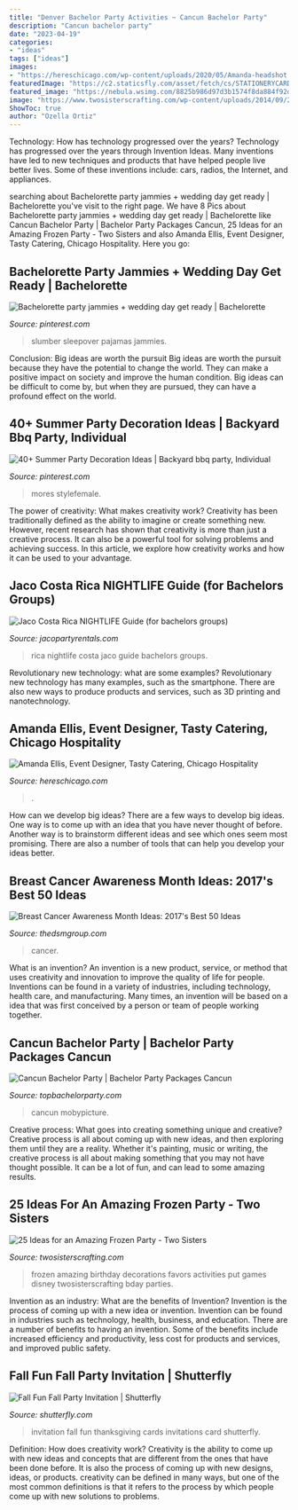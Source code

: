 ```yaml
---
title: "Denver Bachelor Party Activities ~ Cancun Bachelor Party"
description: "Cancun bachelor party"
date: "2023-04-19"
categories:
- "ideas"
tags: ["ideas"]
images:
- "https://hereschicago.com/wp-content/uploads/2020/05/Amanda-headshot.jpg"
featuredImage: "https://c2.staticsfly.com/asset/fetch/cs/STATIONERYCARD_A2-24040-2203-MERCHLARGE_FRONT/thumbnail.preview/v1"
featured_image: "https://nebula.wsimg.com/8825b986d97d3b1574f8da884f92d3a1?AccessKeyId=8C773FF5D133006918F7&amp;disposition=0&amp;alloworigin=1"
image: "https://www.twosisterscrafting.com/wp-content/uploads/2014/09/25-ideas-for-an-amazing-frozen-party.jpg"
ShowToc: true
author: "Ozella Ortiz"
---
```



Technology: How has technology progressed over the years?
Technology has progressed over the years through Invention Ideas. Many inventions have led to new techniques and products that have helped people live better lives. Some of these inventions include: cars, radios, the Internet, and appliances.

	

		
searching about Bachelorette party jammies + wedding day get ready | Bachelorette you've visit to the right page. We have 8 Pics about Bachelorette party jammies + wedding day get ready | Bachelorette like Cancun Bachelor Party | Bachelor Party Packages Cancun, 25 Ideas for an Amazing Frozen Party - Two Sisters and also Amanda Ellis, Event Designer, Tasty Catering, Chicago Hospitality. Here you go:
		
    
## Bachelorette Party Jammies + Wedding Day Get Ready | Bachelorette

<img loading=lazy src="https://i.pinimg.com/736x/cd/ca/af/cdcaaf3f74214c3285e8f5af3281cfc1.jpg" onerror="this.onerror=null;this.src='https://tse3.mm.bing.net/th?id=OIP.4ey4qLdOYJnyPTjLGFXuFwHaGG&amp;pid=15.1';" alt="Bachelorette party jammies + wedding day get ready | Bachelorette">

_Source: pinterest.com_

>slumber sleepover pajamas jammies. 

	

Conclusion: Big ideas are worth the pursuit
Big ideas are worth the pursuit because they have the potential to change the world. They can make a positive impact on society and improve the human condition. Big ideas can be difficult to come by, but when they are pursued, they can have a profound effect on the world.

    
## 40+ Summer Party Decoration Ideas | Backyard Bbq Party, Individual

<img loading=lazy src="https://i.pinimg.com/originals/9a/db/ed/9adbed007cdbe511f7109c8993b81f7d.jpg" onerror="this.onerror=null;this.src='https://tse1.mm.bing.net/th?id=OIP.DICwkUf1HjtDpvciaLgcRgHaLG&amp;pid=15.1';" alt="40+ Summer Party Decoration Ideas | Backyard bbq party, Individual">

_Source: pinterest.com_

>mores stylefemale. 

	

The power of creativity: What makes creativity work?
Creativity has been traditionally defined as the ability to imagine or create something new. However, recent research has shown that creativity is more than just a creative process. It can also be a powerful tool for solving problems and achieving success. In this article, we explore how creativity works and how it can be used to your advantage.

    
## Jaco Costa Rica NIGHTLIFE Guide (for Bachelors Groups)

<img loading=lazy src="https://www.jacopartyrentals.com/wp-content/uploads/2021/02/Jaco-Costa-Rica-Nightlife-Guide.jpg" onerror="this.onerror=null;this.src='https://tse2.mm.bing.net/th?id=OIP.Rfv7gAGF48JKOQ2NVfSFgwHaFX&amp;pid=15.1';" alt="Jaco Costa Rica NIGHTLIFE Guide (for bachelors groups)">

_Source: jacopartyrentals.com_

>rica nightlife costa jaco guide bachelors groups. 

	

Revolutionary new technology: what are some examples?
Revolutionary new technology has many examples, such as the smartphone. There are also new ways to produce products and services, such as 3D printing and nanotechnology.

    
## Amanda Ellis, Event Designer, Tasty Catering, Chicago Hospitality

<img loading=lazy src="https://hereschicago.com/wp-content/uploads/2020/05/Amanda-headshot.jpg" onerror="this.onerror=null;this.src='https://tse4.mm.bing.net/th?id=OIP.a4-jiLep6gyGlJk0yXVTGwHaKy&amp;pid=15.1';" alt="Amanda Ellis, Event Designer, Tasty Catering, Chicago Hospitality">

_Source: hereschicago.com_

>. 

	

How can we develop big ideas?
There are a few ways to develop big ideas. One way is to come up with an idea that you have never thought of before. Another way is to brainstorm different ideas and see which ones seem most promising. There are also a number of tools that can help you develop your ideas better.

    
## Breast Cancer Awareness Month Ideas: 2017&#039;s Best 50 Ideas

<img loading=lazy src="https://thedsmgroup.com/wp-content/uploads/brapong-compressor-1.jpg" onerror="this.onerror=null;this.src='https://tse4.mm.bing.net/th?id=OIP.JhakD2gTt6cqJRhT8L1MMAHaLG&amp;pid=15.1';" alt="Breast Cancer Awareness Month Ideas: 2017&#039;s Best 50 Ideas">

_Source: thedsmgroup.com_

>cancer. 

	

What is an invention?
An invention is a new product, service, or method that uses creativity and innovation to improve the quality of life for people. Inventions can be found in a variety of industries, including technology, health care, and manufacturing. Many times, an invention will be based on a idea that was first conceived by a person or team of people working together.

    
## Cancun Bachelor Party | Bachelor Party Packages Cancun

<img loading=lazy src="https://nebula.wsimg.com/8825b986d97d3b1574f8da884f92d3a1?AccessKeyId=8C773FF5D133006918F7&amp;disposition=0&amp;alloworigin=1" onerror="this.onerror=null;this.src='https://tse1.mm.bing.net/th?id=OIP.ueDVKJHQRGznWxo04YQkpwHaD5&amp;pid=15.1';" alt="Cancun Bachelor Party | Bachelor Party Packages Cancun">

_Source: topbachelorparty.com_

>cancun mobypicture. 

	

Creative process: What goes into creating something unique and creative?
Creative process is all about coming up with new ideas, and then exploring them until they are a reality. Whether it's painting, music or writing, the creative process is all about making something that you may not have thought possible. It can be a lot of fun, and can lead to some amazing results.

    
## 25 Ideas For An Amazing Frozen Party - Two Sisters

<img loading=lazy src="https://www.twosisterscrafting.com/wp-content/uploads/2014/09/25-ideas-for-an-amazing-frozen-party.jpg" onerror="this.onerror=null;this.src='https://tse1.mm.bing.net/th?id=OIP.rkKqjrq1sa8fBltVKOBAnAHaQV&amp;pid=15.1';" alt="25 Ideas for an Amazing Frozen Party - Two Sisters">

_Source: twosisterscrafting.com_

>frozen amazing birthday decorations favors activities put games disney twosisterscrafting bday parties. 

	

Invention as an industry: What are the benefits of Invention?
Invention is the process of coming up with a new idea or invention. Invention can be found in industries such as technology, health, business, and education. There are a number of benefits to having an invention. Some of the benefits include increased efficiency and productivity, less cost for products and services, and improved public safety.

    
## Fall Fun Fall Party Invitation | Shutterfly

<img loading=lazy src="https://c2.staticsfly.com/asset/fetch/cs/STATIONERYCARD_A2-24040-2203-MERCHLARGE_FRONT/thumbnail.preview/v1" onerror="this.onerror=null;this.src='https://tse2.mm.bing.net/th?id=OIP.CnN641up5kM7BZiI_mI2nwAAAA&amp;pid=15.1';" alt="Fall Fun Fall Party Invitation | Shutterfly">

_Source: shutterfly.com_

>invitation fall fun thanksgiving cards invitations card shutterfly. 

	

Definition: How does creativity work?
Creativity is the ability to come up with new ideas and concepts that are different from the ones that have been done before. It is also the process of coming up with new designs, ideas, or products. creativity can be defined in many ways, but one of the most common definitions is that it refers to the process by which people come up with new solutions to problems.

